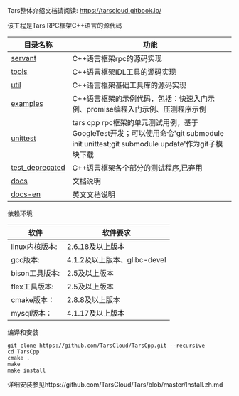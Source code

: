 Tars整体介绍文档请阅读: https://tarscloud.gitbook.io/

该工程是Tars RPC框架C++语言的源代码

目录名称 |功能
------------------|----------------
[servant](https://github.com/TarsCloud/TarsCpp/tree/master/servant)      |C++语言框架rpc的源码实现
[tools](https://github.com/TarsCloud/TarsCpp/tree/master/tools)        |C++语言框架IDL工具的源码实现
[util](https://github.com/TarsCloud/TarsCpp/tree/master/util)          |C++语言框架基础工具库的源码实现
[examples](https://github.com/TarsCloud/TarsCpp/tree/master/examples)     |C++语言框架的示例代码，包括：快速入门示例、promise编程入门示例、压测程序示例
[unittest](https://github.com/TarsCloud/tars-unittest/tree/master)      |tars cpp rpc框架的单元测试用例，基于GoogleTest开发；可以使用命令'git submodule init unittest;git submodule update'作为git子模块下载
[test_deprecated](https://github.com/TarsCloud/TarsCpp/tree/master/test)         |C++语言框架各个部分的测试程序,已弃用
[docs](https://github.com/TarsCloud/TarsCpp/tree/master/docs)         |文档说明
[docs-en](https://github.com/TarsCloud/TarsCpp/tree/master/docs-en)      |英文文档说明

依赖环境

软件 |软件要求
------|--------
linux内核版本:      |	2.6.18及以上版本
gcc版本:          	|   4.1.2及以上版本、glibc-devel
bison工具版本:      |	2.5及以上版本
flex工具版本:       |	2.5及以上版本
cmake版本：       	|   2.8.8及以上版本
mysql版本：         |	4.1.17及以上版本

编译和安装
```
git clone https://github.com/TarsCloud/TarsCpp.git --recursive
cd TarsCpp
cmake .
make
make install
```

详细安装参见https://github.com/TarsCloud/Tars/blob/master/Install.zh.md
